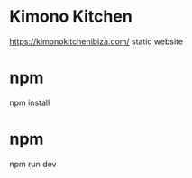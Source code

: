 # Kimono Kitchen 
https://kimonokitchenibiza.com/ static website

# npm
npm install

# npm
npm run dev
